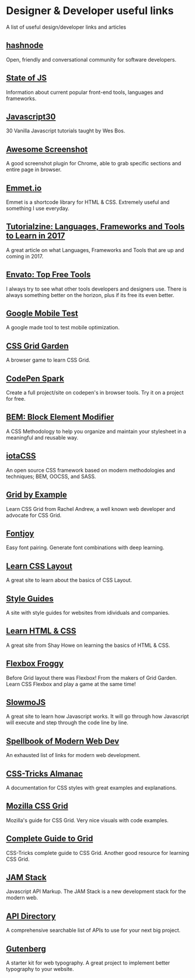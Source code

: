 # Designer & Developer useful links
A list of useful design/developer links and articles

## [hashnode]

Open, friendly and conversational community for software developers.

## [State of JS]

Information about current popular front-end tools, languages and frameworks.

## [Javascript30]

30 Vanilla Javascript tutorials taught by Wes Bos.

## [Awesome Screenshot]

A good screenshot plugin for Chrome, able to grab specific sections and entire page in browser.

## [Emmet.io]

Emmet is a shortcode library for HTML & CSS. Extremely useful and something I use everyday.

## [Tutorialzine: Languages, Frameworks and Tools to Learn in 2017]

A great article on what Languages, Frameworks and Tools that are up and coming in 2017.

## [Envato: Top Free Tools]

I always try to see what other tools developers and designers use. There is always something better on the horizon, plus if its free its even better.

## [Google Mobile Test]

A google made tool to test mobile optimization.

## [CSS Grid Garden]

A browser game to learn CSS Grid.

## [CodePen Spark]

Create a full project/site on codepen's in browser tools. Try it on a project for free.

## [BEM: Block Element Modifier]

A CSS Methodology to help you organize and maintain your stylesheet in a meaningful and reusable way.

## [iotaCSS]

An open source CSS framework based on modern methodologies and techniques; BEM, OOCSS, and SASS.

## [Grid by Example]

Learn CSS Grid from Rachel Andrew, a well known web developer and advocate for CSS Grid.

## [Fontjoy]

Easy font pairing. Generate font combinations with deep learning.

## [Learn CSS Layout]

A great site to learn about the basics of CSS Layout.

## [Style Guides]

A site with style guides for websites from idividuals and companies.

## [Learn HTML & CSS]

A great site from Shay Howe on learning the basics of HTML & CSS.

## [Flexbox Froggy]

Before Grid layout there was Flexbox! From the makers of Grid Garden. Learn CSS Flexbox and play a game at the same time!

## [SlowmoJS]

A great site to learn how Javascript works. It will go through how Javascript will execute and step through the code line by line.

## [Spellbook of Modern Web Dev]

An exhausted list of links for modern web development.

## [CSS-Tricks Almanac]

A documentation for CSS styles with great examples and explanations.

## [Mozilla CSS Grid]

Mozilla's guide for CSS Grid. Very nice visuals with code examples.

## [Complete Guide to Grid]

CSS-Tricks complete guide to CSS Grid. Another good resource for learning CSS Grid.

## [JAM Stack]
Javascript API Markup. The JAM Stack is a new development stack for the modern web.

## [API Directory]
A comprehensive searchable list of APIs to use for your next big project.

## [Gutenberg]
A starter kit for web typography. A great project to implement better typography to your website.

[Gutenberg]: https://matejlatin.github.io/Gutenberg/
[API Directory]: https://www.programmableweb.com/category/all/apis
[JAM Stack]: https://jamstack.org/
[Complete Guide to Grid]:https://css-tricks.com/snippets/css/complete-guide-grid/
[Mozilla CSS Grid]: https://www.mozilla.org/en-US/developer/css-grid/
[CSS-Tricks Almanac]: https://css-tricks.com/almanac/
[Spellbook of Modern Web Dev]: https://github.com/dexteryy/spellbook-of-modern-webdev
[SlowmoJS]: http://toolness.github.io/slowmo-js/
[Flexbox Froggy]: http://flexboxfroggy.com/
[Learn HTML & CSS]: http://learn.shayhowe.com/html-css/
[Style Guides]: http://styleguides.io
[Learn CSS Layout]: http://learnlayout.com
[Fontjoy]: http://fontjoy.com
[Grid by Example]: https://gridbyexample.com/
[Next.js]: https://learnnextjs.com/
[iotaCSS]: https://www.iotacss.com/
[BEM: Block Element Modifier]: http://getbem.com/
[CodePen Spark]: https://codepen.io/spark/
[Awesome Screenshot]: http://www.awesomescreenshot.com/
[State of JS]: http://stateofjs.com
[hashnode]: https://hashnode.com/
[Javascript30]: https://javascript30.com/
[Emmet.io]: http://emmet.io/
[CSS Grid Garden]: http://cssgridgarden.com/
[Google Mobile Test]: https://testmysite.withgoogle.com/
[Envato: Top Free Tools]: https://medium.com/envato/our-top-10-free-tools-for-frontend-web-development-15d8a6052652/
[Tutorialzine: Languages, Frameworks and Tools to Learn in 2017]: http://tutorialzine.com/2016/12/the-languages-frameworks-tools-you-should-learn-in-2017/
